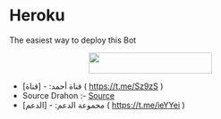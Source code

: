 # Heroku

The easiest way to deploy this Bot

<p align="center"><a href="https://heroku.com/deploy?template=https://github.com/QaAhmed/v1"> <img src="https://img.shields.io/badge/Deploy%20To%20Heroku-red?style=for-the-badge&logo=heroku" width="220" height="38.45"/></a></p>

- قناة أحمد: - [قناة] ( https://t.me/Sz9zS )
- Source Drahon :- [Source](https://t.me/yy8ggx)
- مجموعة الدعم: - [الدعم] ( https://t.me/ieYYei )
